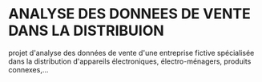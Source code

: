 # ANALYSE DES DONNEES DE VENTE DANS LA DISTRIBUION


projet d'analyse des données de vente d'une entreprise fictive spécialisée dans la distribution d'appareils électroniques, électro-ménagers, produits connexes,...
